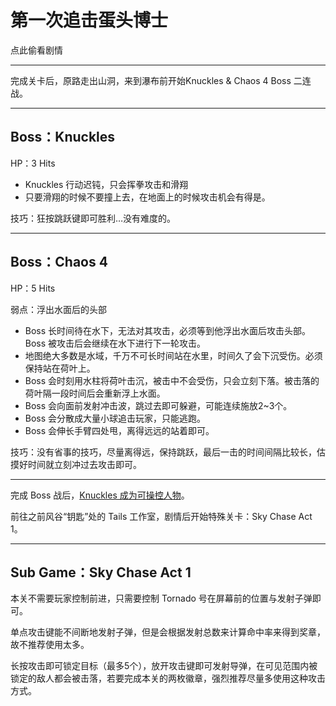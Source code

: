# 第一次追击蛋头博士

点此偷看剧情

---

完成关卡后，原路走出山洞，来到瀑布前开始Knuckles & Chaos 4 Boss 二连战。

---

## Boss：Knuckles

HP：3 Hits

* Knuckles 行动迟钝，只会挥拳攻击和滑翔
* 只要滑翔的时候不要撞上去，在地面上的时候攻击机会有得是。

技巧：狂按跳跃键即可胜利…没有难度的。

---

## Boss：Chaos 4

HP：5 Hits

弱点：浮出水面后的头部

* Boss 长时间待在水下，无法对其攻击，必须等到他浮出水面后攻击头部。Boss 被攻击后会继续在水下进行下一轮攻击。
* 地图绝大多数是水域，千万不可长时间站在水里，时间久了会下沉受伤。必须保持站在荷叶上。
* Boss 会时刻用水柱将荷叶击沉，被击中不会受伤，只会立刻下落。被击落的荷叶隔一段时间后会重新浮上水面。
* Boss 会向面前发射冲击波，跳过去即可躲避，可能连续施放2~3个。
* Boss 会分散成大量小球追击玩家，只能逃跑。
* Boss 会伸长手臂四处甩，离得远远的站着即可。

技巧：没有省事的技巧，尽量离得远，保持跳跃，最后一击的时间间隔比较长，估摸好时间就立刻冲过去攻击即可。

---

完成 Boss 战后，[Knuckles 成为可操控人物](/adventure-ju-qing-liu-cheng/knuckles-pian.md)。

前往之前风谷“钥匙”处的 Tails 工作室，剧情后开始特殊关卡：Sky Chase Act 1。

---

## Sub Game：Sky Chase Act 1

本关不需要玩家控制前进，只需要控制 Tornado 号在屏幕前的位置与发射子弹即可。

单点攻击键能不间断地发射子弹，但是会根据发射总数来计算命中率来得到奖章，故不推荐使用太多。

长按攻击即可锁定目标（最多5个），放开攻击键即可发射导弹，在可见范围内被锁定的敌人都会被击落，若要完成本关的两枚徽章，强烈推荐尽量多使用这种攻击方式。

